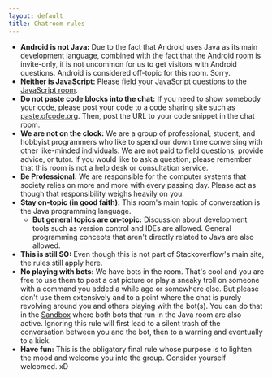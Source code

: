 ```yaml
---
layout: default
title: Chatroom rules
---
```


 * **Android is not Java:** Due to the fact that Android uses Java as its main development language, combined with the fact that the [Android room](https://chat.stackoverflow.com/rooms/15/android) is invite-only, it is not uncommon for us to get visitors with Android questions. Android is considered off-topic for this room. Sorry.
 * **Neither is JavaScript:** Please field your JavaScript questions to the [JavaScript room](https://chat.stackoverflow.com/rooms/17/javascript).
 * **Do not paste code blocks into the chat:** If you need to show somebody your code, please post your code to a code sharing site such as [paste.ofcode.org](https://paste.ofcode.org/). Then, post the URL to your code snippet in the chat room.
 * **We are not on the clock:** We are a group of professional, student, and hobbyist programmers who like to spend our down time conversing with other like-minded individuals. We are not paid to field questions, provide advice, or tutor. If you would like to ask a question, please remember that this room is not a help desk or consultation service.
 * **Be Professional:** We are responsible for the computer systems that society relies on more and more with every passing day. Please act as though that responsibility weighs heavily on you.
 * **Stay on-topic (in good faith):** This room's main topic of conversation is the Java programming language.
     * **But general topics are on-topic:** Discussion about development tools such as version control and IDEs are allowed. General programming concepts that aren't directly related to Java are also allowed.
 * **This is still SO:** Even though this is not part of Stackoverflow's main site, the rules still apply here.
 * **No playing with bots:** We have bots in the room. That's cool and you are free to use them to post a cat picture or play a sneaky troll on someone with a command you added a while ago or somewhere else. But please don't use them extensively and to a point where the chat is purely revolving around you and others playing with the bot(s). You can do that in the [Sandbox](https://chat.stackoverflow.com/rooms/1/sandbox) where both bots that run in the Java room are also active. Ignoring this rule will first lead to a silent trash of the conversation between you and the bot, then to a warning and eventually to a kick.
 * **Have fun:** This is the obligatory final rule whose purpose is to lighten the mood and welcome you into the group. Consider yourself welcomed. xD

